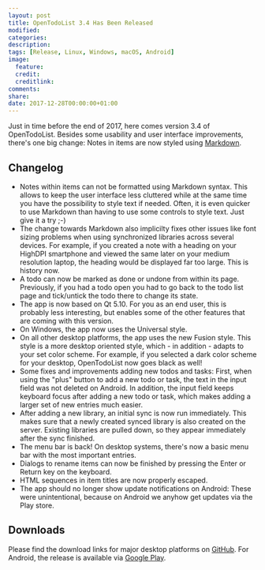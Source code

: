 ```yaml
---
layout: post
title: OpenTodoList 3.4 Has Been Released
modified:
categories: 
description:
tags: [Release, Linux, Windows, macOS, Android]
image:
  feature:
  credit:
  creditlink:
comments:
share:
date: 2017-12-28T00:00:00+01:00
---
```


Just in time before the end of 2017, here comes version 3.4 of OpenTodoList. Besides some usability and user interface improvements, there's one big change: Notes in items are now styled using [Markdown](https://daringfireball.net/projects/markdown/syntax).

Changelog
---------

*   Notes within items can not be formatted using Markdown syntax. This allows to keep the user interface less cluttered while at the same time you have the possibility to style text if needed. Often, it is even quicker to use Markdown than having to use some controls to style text. Just give it a try ;-)
*   The change towards Markdown also implicilty fixes other issues like font sizing problems when using synchronized libraries across several devices. For example, if you created a note with a heading on your HighDPI smartphone and viewed the same later on your medium resolution laptop, the heading would be displayed far too large. This is history now.
*   A todo can now be marked as done or undone from within its page. Previously, if you had a todo open you had to go back to the todo list page and tick/untick the todo there to change its state.
*   The app is now based on Qt 5.10. For you as an end user, this is probably less interesting, but enables some of the other features that are coming with this version.
*   On Windows, the app now uses the Universal style.
*   On all other desktop platforms, the app uses the new Fusion style. This style is a more desktop oriented style, which - in addition - adapts to your set color scheme. For example, if you selected a dark color scheme for your desktop, OpenTodoList now goes black as well!
*   Some fixes and improvements adding new todos and tasks: First, when using the "plus" button to add a new todo or task, the text in the input field was not deleted on Android. In addition, the input field keeps keyboard focus after adding a new todo or task, which makes adding a larger set of new entries much easier.
*   After adding a new library, an initial sync is now run immediately. This makes sure that a newly created synced library is also created on the server. Existing libraries are pulled down, so they appear immediately after the sync finished.
*   The menu bar is back! On desktop systems, there's now a basic menu bar with the most important entries.
*   Dialogs to rename items can now be finished by pressing the Enter or Return key on the keyboard.
*   HTML sequences in item titles are now properly escaped.
*   The app should no longer show update notifications on Android: These were unintentional, because on Android we anyhow get updates via the Play store.

Downloads
---------

Please find the download links for major desktop platforms on [GitHub](https://github.com/mhoeher/opentodolist/releases/tag/3.4.0). For Android, the release is available via [Google Play](https://play.google.com/store/apps/details?id=net.rpdev.opentodolist).
